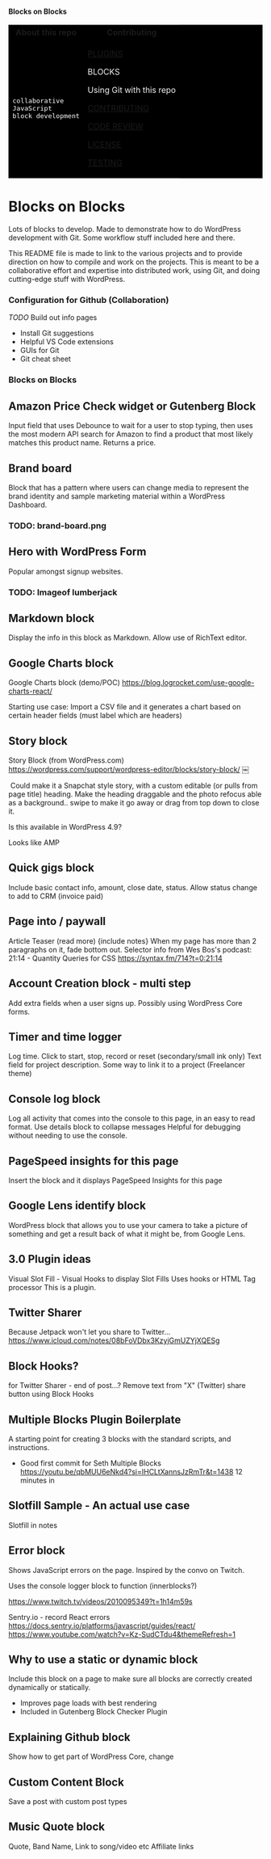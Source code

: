 #### Blocks on Blocks

<table style="background-color: #000">
<tr>
<th> About this repo </th>
<th> Contributing </th>
</tr>
<tr>
<td style="color: #fff">

<pre>
collaborative
JavaScript
block development
</pre>
</td>
<td style="color:#f1f1f1">


[PLUGINS](./PLUGINS.md)

BLOCKS

Using Git with this repo

[CONTRIBUTING](./CONTRIBUTING.md)

[CODE REVIEW](./CODEREVIEW.md)

[LICENSE](./LICENSE)

[TESTING](./TESTING.md)


</td>
</tr>
</table>

# Blocks on Blocks
Lots of blocks to develop. Made to demonstrate how to do WordPress development with Git. Some workflow stuff included here and there.

This README file is made to link to the various projects and to provide direction on how to compile and work on the projects. This is meant to be a collaborative effort and expertise into distributed work, using Git, and doing cutting-edge stuff with WordPress.


### Configuration for Github (Collaboration)
*TODO* Build out info pages
- Install Git suggestions
- Helpful VS Code extensions
- GUIs for Git
- Git cheat sheet


### Blocks on Blocks

## Amazon Price Check widget or Gutenberg Block

Input field that uses Debounce to wait for a user to stop typing, then uses the most modern API search for Amazon to find a product that most likely matches this product name. Returns a price.

## Brand board
Block that has a pattern where users can change media to represent the brand identity and sample marketing material within a WordPress Dashboard.
### TODO: brand-board.png

## Hero with WordPress Form
Popular amongst signup websites.
### TODO: Imageof lumberjack

## Markdown block
Display the info in this block as Markdown. Allow use of RichText editor.

## Google Charts block
Google Charts block (demo/POC)
https://blog.logrocket.com/use-google-charts-react/

Starting use case: Import a CSV file and it generates a chart based on certain header fields (must label which are headers)

## Story block
Story Block (from WordPress.com)
https://wordpress.com/support/wordpress-editor/blocks/story-block/
￼

<image>
Could make it a Snapchat style story, with a custom editable (or pulls from page title) heading. Make the heading draggable and the photo refocus able as a background.. swipe to make it go away or drag from top down to close it. 

Is this available in WordPress 4.9?

Looks like AMP

## Quick gigs block
Include basic contact info, amount, close date, status. Allow status change to add to CRM (invoice paid)

## Page into / paywall
Article Teaser (read more)
{include notes}
When my page has more than 2 paragraphs on it, fade bottom out.
Selector info from Wes Bos's podcast: 21:14 - Quantity Queries for CSS
https://syntax.fm/714?t=0:21:14


## Account Creation block - multi step
Add extra fields when a user signs up.
Possibly using WordPress Core forms.

## Timer and time logger
Log time. Click to start, stop, record or reset (secondary/small ink only)
Text field for project description.
Some way to link it to a project (Freelancer theme)


## Console log block
Log all activity that comes into the console to this page, in an easy to read format.
Use details block to collapse messages
Helpful for debugging without needing to use the console.

## PageSpeed insights for this page
Insert the block and it displays PageSpeed Insights for this page


## Google Lens identify block
WordPress block that allows you to use your camera to take a picture of something and get a result back of what it might be, from Google Lens.


## 3.0 Plugin ideas
Visual Slot Fill - Visual Hooks to display Slot Fills
Uses hooks or HTML Tag processor
This is a plugin.


## Twitter Sharer
Because Jetpack won't let you share to Twitter...
https://www.icloud.com/notes/08bFoVDbx3KzyjGmUZYjXQESg


## Block Hooks?
for Twitter Sharer - end of post...?
Remove text from "X" (Twitter) share button using Block Hooks

## Multiple Blocks Plugin Boilerplate
A starting point for creating 3 blocks with the standard scripts, and instructions.
- Good first commit for Seth
Multiple Blocks 
https://youtu.be/qbMUU6eNkd4?si=IHCLtXannsJzRmTr&t=1438
12 minutes in


## Slotfill Sample - An actual use case
Slotfill in notes
<image>

## Error block
Shows JavaScript errors on the page. Inspired by the convo on Twitch.

Uses the console logger block to function (innerblocks?)

https://www.twitch.tv/videos/2010095349?t=1h14m59s

Sentry.io - record React errors
https://docs.sentry.io/platforms/javascript/guides/react/
https://www.youtube.com/watch?v=Kz-SudCTdu4&themeRefresh=1




## Why to use a static or dynamic block
Include this block on a page to make sure all blocks are correctly created dynamically or statically.

- Improves page loads with best rendering
- Included in Gutenberg Block Checker Plugin

## Explaining Github block
Show how to get part of WordPress Core, change 

## Custom Content Block
Save a post with custom post types

## Music Quote block
Quote, Band Name, Link to song/video etc
Affiliate links

